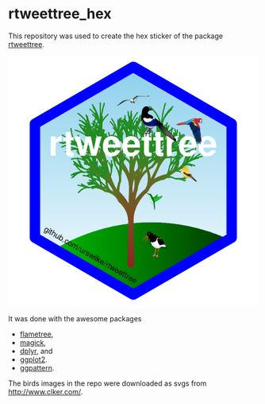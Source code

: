 
<!-- README.md is generated from README.Rmd. Please edit that file -->

# rtweettree\_hex

This repository was used to create the hex sticker of the package
[rtweettree](https://github.com/urswilke/rtweettree).

<img src="images/hex_sticker.png" width="640" />

It was done with the awesome packages

-   [flametree](https://github.com/djnavarro/flametree),
-   [magick](https://github.com/ropensci/magick),
-   [dplyr](https://github.com/tidyverse/dplyr/), and
-   [ggplot2](https://cran.r-project.org/web/packages/ggplot2/index.html).
-   [ggpattern](https://github.com/coolbutuseless/ggpattern).

The birds images in the repo were downloaded as svgs from
<http://www.clker.com/>.
